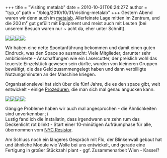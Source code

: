 +++
title = "Visiting metalab"
date = 2010-10-31T06:24:27Z
author = "typ_o"
path = "/blog/2010/10/31/visiting-metalab"
+++
Gestern Abend waren wir denn auch im [metalab](https://metalab.at/).
Allerfeinste Lage mitten im Zentrum, und die 200 m² gut gefüllt mit
Equipment und meist auch mit Leuten (bei unserem Besuch waren nur \~
acht da, eher unter Schnitt).

[![](/media/IMAG0588.serendipityThumb.jpg)](/media/IMAG0588.jpg)[![](/media/IMAG0589.serendipityThumb.jpg)](/media/IMAG0589.jpg)[![](/media/IMAG0590.serendipityThumb.jpg)](/media/IMAG0590.jpg)[![](/media/IMAG0577.serendipityThumb.jpg)](/media/IMAG0577.jpg)

Wir haben eine nette Spontanführung bekommen und damit einen guten
Eindruck, was den Space so ausmacht: Viele Mitglieder, darunter sehr
ambitionierte - Anschaffungen wie ein Lasercutter, der preislich wohl
das teuerste Einzelstück gewesen sein dürfte, wurden von kleineren
Gruppen bewältigt, die das Geld zusammengelegt haben und dann
verbilligte Nutzungsminuten an der Maschine kriegen.

Organisationslevel hat sich über die fünf Jahre, die es den space gibt,
weit entwickelt - einige
[Prozeduren](https://metalab.at/wiki/Kategorie:Prozeduren), die man sich
mal genau angucken kann.

[![](/media/IMAG0593.serendipityThumb.jpg)](/media/IMAG0593.jpg)[![](/media/IMAG0578.serendipityThumb.jpg)](/media/IMAG0578.jpg)[![](/media/IMAG0579.serendipityThumb.jpg)](/media/IMAG0579.jpg)[![](/media/IMAG0580.serendipityThumb.jpg)](/media/IMAG0580.jpg)

Gängige Probleme haben wir auch mal angesprochen - die Ähnlichkeiten
sind unverkennbar ;)  
Lustig fand ich die Installatin, dass irgendwann um zehn rum das
Deckenlicht rot blinkt - Start einer 10-minütigen Aufräumphase für alle,
übernommen vom [NYC Resistor](https://www.nycresistor.com/).

Am Schluss noch ein längeres Gespräch mit Flo, der Blinkenwall gebaut
hat und ähnliche Module wie Wolle bei uns entwickelt, und gerade eine
Fertigung in großer Stückzahl plant - ggf. Zusammenarbeit Wien - Kassel?
